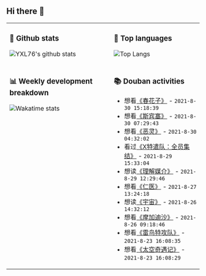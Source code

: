 ## Hi there 👋

<table>
<tr>
<td valign="top" width="54%">

### 🔭 Github stats

![YXL76's github stats](https://github-readme-stats.yxl76.vercel.app/api?username=YXL76&count_private=true&show_icons=true&include_all_commits=true&theme=prussian&line_height=28&disable_animations=true)

</td>

<td valign="top" width="46%">

### 🌱 Top languages

![Top Langs](https://github-readme-stats.yxl76.vercel.app/api/top-langs/?username=YXL76&layout=compact&theme=prussian&langs_count=8&hide=HTML,CSS,SCSS)

</td>
</tr>
<tr>
<td valign="top" width="54%">

### 📊 Weekly development breakdown

![Wakatime stats](https://github-readme-stats.yxl76.vercel.app/api/wakatime?username=YXL76&layout=compact&theme=prussian)


</td>
<td valign="top" width="46%">

### 📚 Douban activities

- 想看[《春花子》](http://movie.douban.com/subject/34810940/) - `2021-8-30 15:18:39`
- 想看[《斯宾塞》](http://movie.douban.com/subject/35101435/) - `2021-8-30 07:29:43`
- 想看[《恶灵》](http://movie.douban.com/subject/35280918/) - `2021-8-30 04:32:02`
- 看过[《X特遣队：全员集结》](http://movie.douban.com/subject/26741632/) - `2021-8-29 15:33:04`
- 想读[《理解媒介》](https://book.douban.com/subject/6391212/) - `2021-8-29 12:29:46`
- 想看[《仁医》](http://movie.douban.com/subject/3892394/) - `2021-8-27 13:24:18`
- 想读[《宇宙》](https://book.douban.com/subject/26902370/) - `2021-8-26 14:32:12`
- 想看[《摩加迪沙》](http://movie.douban.com/subject/33457594/) - `2021-8-26 09:18:46`
- 想看[《雷鸟特攻队》](http://movie.douban.com/subject/1309113/) - `2021-8-23 16:08:35`
- 想看[《太空奇遇记》](http://movie.douban.com/subject/1293294/) - `2021-8-23 16:08:29`

</td>
</tr>
</table>

<!--
**YXL76/YXL76** is a ✨ _special_ ✨ repository because its `README.md` (this file) appears on your GitHub profile.

Here are some ideas to get you started:

- 🔭 I’m currently working on ...
- 🌱 I’m currently learning ...
- 👯 I’m looking to collaborate on ...
- 🤔 I’m looking for help with ...
- 💬 Ask me about ...
- 📫 How to reach me: ...
- 😄 Pronouns: ...
- ⚡ Fun fact: ...
-->
